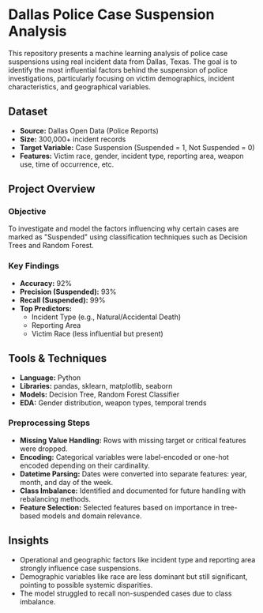 # Dallas Police Case Suspension Analysis

This repository presents a machine learning analysis of police case suspensions using real incident data from Dallas, Texas. The goal is to identify the most influential factors behind the suspension of police investigations, particularly focusing on victim demographics, incident characteristics, and geographical variables.

##  Dataset
- **Source:** Dallas Open Data (Police Reports)
- **Size:** 300,000+ incident records
- **Target Variable:** Case Suspension (Suspended = 1, Not Suspended = 0)
- **Features:** Victim race, gender, incident type, reporting area, weapon use, time of occurrence, etc.

##  Project Overview

### Objective
To investigate and model the factors influencing why certain cases are marked as "Suspended" using classification techniques such as Decision Trees and Random Forest.

### Key Findings
- **Accuracy:** 92%
- **Precision (Suspended):** 93%
- **Recall (Suspended):** 99%
- **Top Predictors:**
  - Incident Type (e.g., Natural/Accidental Death)
  - Reporting Area
  - Victim Race (less influential but present)

##  Tools & Techniques
- **Language:** Python
- **Libraries:** pandas, sklearn, matplotlib, seaborn
- **Models:** Decision Tree, Random Forest Classifier
- **EDA:** Gender distribution, weapon types, temporal trends

### Preprocessing Steps
- **Missing Value Handling:** Rows with missing target or critical features were dropped.
- **Encoding:** Categorical variables were label-encoded or one-hot encoded depending on their cardinality.
- **Datetime Parsing:** Dates were converted into separate features: year, month, and day of the week.
- **Class Imbalance:** Identified and documented for future handling with rebalancing methods.
- **Feature Selection:** Selected features based on importance in tree-based models and domain relevance.

##  Insights
- Operational and geographic factors like incident type and reporting area strongly influence case suspensions.
- Demographic variables like race are less dominant but still significant, pointing to possible systemic disparities.
- The model struggled to recall non-suspended cases due to class imbalance.




